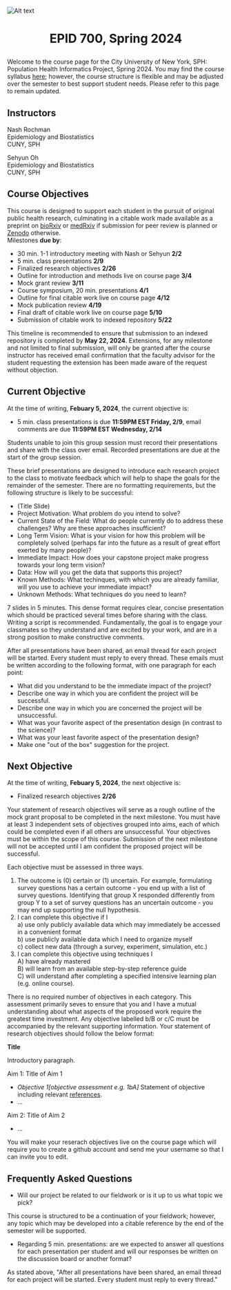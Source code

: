 ![Alt text](https://github.com/evoheal/EPID-700/blob/main/SPRING2024/CUNYbannerImage.png)
# <p align="center">EPID 700, Spring 2024</p>

Welcome to the course page for the City University of New York, SPH: Population Health Informatics Project, Spring 2024. You may find the course syllabus [here](https://github.com/evoheal/EPID-700/blob/main/SPRING2024/EPID%20700%20Syllabus%20Spring%202024.pdf); however, the course structure is flexible and may be adjusted over the semester to best support student needs. Please refer to this page to remain updated.

## Instructors
Nash Rochman<br/>
Epidemiology and Biostatistics<br/>
CUNY, SPH

Sehyun Oh<br/>
Epidemiology and Biostatistics<br/>
CUNY, SPH

## Course Objectives

This course is designed to support each student in the pursuit of original public health research, culminating in a citable work made available as a preprint on [bioRxiv](https://www.biorxiv.org/) or [medRxiv](https://www.medrxiv.org/) if submission for peer review is planned or [Zenodo](https://zenodo.org/) otherwise.<br/>
Milestones **due by**:

* 30 min. 1-1 introductory meeting with Nash or Sehyun **2/2**
* 5 min. class presentations **2/9**
* Finalized research objectives **2/26**
* Outline for introduction and methods live on course page **3/4**
* Mock grant review **3/11**
* Course symposium, 20 min. presentations **4/1**
* Outline for final citable work live on course page **4/12**
* Mock publication review **4/19**
* Final draft of citable work live on course page **5/10**
* Submission of citable work to indexed repository **5/22**

This timeline is recommended to ensure that submission to an indexed repository is completed by **May 22, 2024**. Extensions, for any milestone and not limited to final submission, will only be granted after the course instructor has received email confirmation that the faculty advisor for the student requesting the extension has been made aware of the request without objection.

## Current Objective
At the time of writing, **Febuary 5, 2024**, the current objective is:
* 5 min. class presentations is due **11:59PM EST Friday, 2/9**, email comments are due **11:59PM EST Wednesday, 2/14**

Students unable to join this group session must record their presentations and share with the class over email. Recorded presentations are due at the start of the group session.<br/>

These brief presentations are designed to introduce each research project to the class to motivate feedback which will help to shape the goals for the remainder of the semester. There are no formatting requirements, but the following structure is likely to be successful:

* (Title Slide)
* Project Motivation: What problem do you intend to solve?
* Current State of the Field: What do people currently do to address these challenges? Why are these approaches insufficient?
* Long Term Vision: What is your vision for how this problem will be completely solved (perhaps far into the future as a result of great effort exerted by many people)?
* Immediate Impact: How does your capstone project make progress towards your long term vision?
* Data: How will you get the data that supports this project?
* Known Methods: What techinques, with which you are already familiar, will you use to achieve your immediate impact?
* Unknown Methods: What techniques do you need to learn?

7 slides in 5 minutes. This dense format requires clear, concise presentation which should be practiced several times before sharing with the class. Writing a script is recommended. Fundamentally, the goal is to engage your classmates so they understand and are excited by your work, and are in a strong position to make constructive comments.<br/>

After all presentations have been shared, an email thread for each project will be started. Every student must reply to every thread. These emails must be written according to the following format, with one paragraph for each point:

* What did you understand to be the immediate impact of the project?
* Describe one way in which you are confident the project will be successful.
* Describe one way in which you are concerned the project will be unsuccessful.
* What was your favorite aspect of the presentation design (in contrast to the science)?
* What was your least favorite aspect of the presentation design?
* Make one "out of the box" suggestion for the project.


## Next Objective
At the time of writing, **Febuary 5, 2024**, the next objective is:
* Finalized research objectives **2/26**

Your statement of research objectives will serve as a rough outline of the mock grant proposal to be completed in the next milestone. You must have at least 3 independent sets of objectives grouped into aims, each of which could be completed even if all others are unsuccessful. Your objectives must be within the scope of this course. Submission of the next milestone will not be accepted until I am confident the proposed project will be successful.</br>

Each objective must be assessed in three ways.</br>

1) The outcome is (0) certain or (1) uncertain. For example, formulating survey questions has a certain outcome - you end up with a list of survey questions. Identifying that group X responded differently from group Y to a set of survey questions has an uncertain outcome - you may end up supporting the null hypothesis.
2) I can complete this objective if I<br/>
   a) use only publicly available data which may immediately be accessed in a convenient format<br/>
   b) use publicly available data which I need to organize myself<br/>
   c) collect new data (through a survey, experiment, simulation, etc.)<br/>
4) I can complete this objective using techniques I<br/>
   A) have already mastered<br/>
   B) will learn from an available step-by-step reference guide<br/>
   C) will understand after completing a specified intensive learning plan (e.g. online course).<br/>

There is no required number of objectives in each category. This assessment primarily seves to ensure that you and I have a mutual understanding about what aspects of the proposed work require the greatest time investment. Any objective labelled b/B or c/C must be accompanied by the relevant supporting information. Your statement of research objectives should follow the below format:</br>

**Title**</br>

Introductory paragraph.</br>

Aim 1: Title of Aim 1

* *Objective 1[objective assessment e.g. 1bA]* Statement of objective including relevant [references](https://www.wikipedia.org/).
* ...

Aim 2: Title of Aim 2

* ...

You will make your reserach objectives live on the course page which will require you to create a github account and send me your username so that I can invite you to edit.






## Frequently Asked Questions
* Will our project be related to our fieldwork or is it up to us what topic we pick?

This course is structured to be a continuation of your fieldwork; however, any topic which may be developed into a citable reference by the end of the semester will be supported.

* Regarding 5 min. presentations: are we expected to answer all questions for each presentation per student and will our responses be written on the discussion board or another format?

As stated above, "After all presentations have been shared, an email thread for each project will be started. Every student must reply to every thread."

